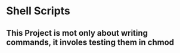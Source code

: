 # Shell Scripts
## This Project is mot only about writing commands, it involes testing them in chmod